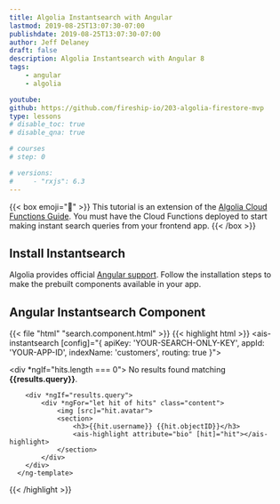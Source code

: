 ```yaml
---
title: Algolia Instantsearch with Angular
lastmod: 2019-08-25T13:07:30-07:00
publishdate: 2019-08-25T13:07:30-07:00
author: Jeff Delaney
draft: false
description: Algolia Instantsearch with Angular 8
tags: 
    - angular
    - algolia

youtube: 
github: https://github.com/fireship-io/203-algolia-firestore-mvp
type: lessons
# disable_toc: true
# disable_qna: true

# courses
# step: 0

# versions: 
#     - "rxjs": 6.3
---
```


{{< box emoji="👀" >}}
This tutorial is an extension of the <a href="/lessons/algolia-cloud-functions/">Algolia Cloud Functions Guide</a>. You must have the Cloud Functions deployed to start making instant search queries from your frontend app.
{{< /box >}}

## Install Instantsearch

Algolia provides official [Angular support](https://community.algolia.com/angular-instantsearch/). Follow the installation steps to make the prebuilt components available in your app. 

## Angular Instantsearch Component

{{< file "html" "search.component.html" >}}
{{< highlight html >}}
<ais-instantsearch
  [config]="{
    apiKey: 'YOUR-SEARCH-ONLY-KEY',
    appId: 'YOUR-APP-ID',
    indexName: 'customers',
    routing: true
  }">

<ais-search-box></ais-search-box>
  <ais-hits>
    <ng-template let-hits="hits" let-results="results">
        <div *ngIf="hits.length === 0">
            No results found matching <strong>{{results.query}}</strong>.
        </div>
              
        <div *ngIf="results.query">
            <div *ngFor="let hit of hits" class="content">
                <img [src]="hit.avatar">
                <section>
                    <h3>{{hit.username}} {{hit.objectID}}</h3>
                    <ais-highlight attribute="bio" [hit]="hit"></ais-highlight>
                </section>
            </div>
        </div>
      </ng-template>
  </ais-hits>

</ais-instantsearch>
{{< /highlight >}}